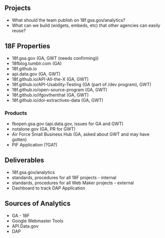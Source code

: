 
## Projects
* What should the team publish on 18f.gsa.gov/analytics?
* What can we build (widgets, embeds, etc) that other agencies can easily reuse?  


## 18F Properties
* 18f.gsa.gov (GA, GWT (needs confirming))
* 18fblog.tumblr.com (GA)
* 18f.github.io
* api.data.gov (GA, GWT)
* 18f.github.io/API-All-the-X (GA, GWT)
* 18f.github.io/API-Usability-Testing (GA (part of /dev program), GWT)
* 18f.github.io/open-source-program (GA, GWT)
* 18f.github.io/ifgovthenthat (GA, GWT)
* 18f.github.io/doi-extractives-data (GA, GWT)

### Products
* fbopen.gsa.gov (api.data.gov, issues for GA and GWT)
* notalone.gov (GA, PR for GWT)
* Air Force Small Business Hub (GA, asked about GWT and may have gotten)
* PIF Application (?GA?)


## Deliverables
* 18f.gsa.gov/analytics 
* standards, procedures for all 18F projects - internal 
* standards, procedures for all Web Maker projects - external 
* Dashboard to track DAP Application 

## Sources of Analytics
* GA - 18F
* Google Webmaster Tools 
* API.Data.gov
* DAP
